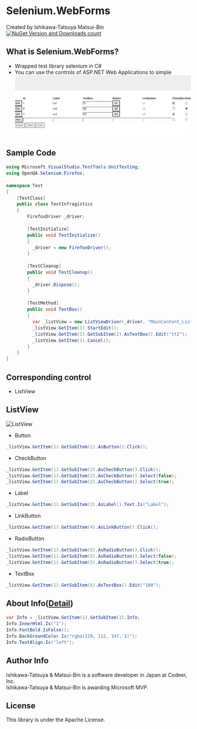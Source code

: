 # Selenium.WebForms

Created by Ishikawa-Tatsuya Matsui-Bin  
[![NuGet Version and Downloads count](https://buildstats.info/nuget/Selenium.WebForms)](https://www.nuget.org/packages/Selenium.WebForms/)

What is Selenium.WebForms?
---
- Wrapped test library selenium in C#
- You can use the controls of ASP.NET Web Applications to simple
![image](/image.png)

Sample Code
---
```cs  
using Microsoft.VisualStudio.TestTools.UnitTesting;
using OpenQA.Selenium.Firefox;

namespace Test
{
    [TestClass]
    public class TestInfragistics
    {
        FirefoxDriver _driver;

        [TestInitialize]
        public void TestInitialize()
        {
          _driver = new FirefoxDriver();
        }

        [TestCleanup]
        public void TestCleanup()
        {
          _driver.Dispose();
        }

        [TestMethod]
        public void TextBox()
        {
          var _listView = new ListViewDriver(_driver, "MainContent_ListViewTestTarget");
          _listView.GetItem(1).StartEdit();
          _listView.GetItem(1).GetSubItem(2).AsTextBox().Edit("tt2");
          _listView.GetItem(1).Cancel();
        }
    }
}
```
Corresponding control
---
- ListView


ListView
---
![ListView](http://media-www-asp.azureedge.net/media/2576866/windowslivewriter_theentityframewor.netgettingstartedpart4_c24c_image03_thumb.png)
- Button
```cs 
_listView.GetItem(1).GetSubItem(1).AsButton().Click();
```
- CheckButton
```cs 
_listView.GetItem(1).GetSubItem(2).AsCheckButton().Click();
_listView.GetItem(1).GetSubItem(2).AsCheckButton().Select(false);
_listView.GetItem(1).GetSubItem(2).AsCheckButton().Select(true);
```
- Label
```cs 
_listView.GetItem(1).GetSubItem(3).AsLabel().Text.Is("Label");
```
- LinkButton
```cs 
_listView.GetItem(1).GetSubItem(4).AsLinkButton().Click();
```
- RadioButton
```cs 
_listView.GetItem(1).GetSubItem(5).AsRadioButton().Click();
_listView.GetItem(1).GetSubItem(5).AsRadioButton().Select(false);
_listView.GetItem(1).GetSubItem(5).AsRadioButton().Select(true);
```
- TextBox
```cs 
_listView.GetItem(1).GetSubItem(6).AsTextBox().Edit("100");
```

About Info([Detail](https://github.com/Codeer-Software/Selenium.StandardControls/blob/master/README.md#about-element--elementinfo))
---
```cs 
var Info = _listView.GetItem(1).GetSubItem(1).Info;
Info.InnerHtml.Is("1");
Info.FontBold.IsFalse();
Info.BackGroundColor.Is("rgba(219, 112, 147, 1)");
Info.TextAlign.Is("left");
```
Author Info
---
Ishikawa-Tatsuya & Matsui-Bin is a software developer in Japan at Codeer, Inc.  
Ishikawa-Tatsuya & Matsui-Bin is awarding Microsoft MVP.

License
---
This library is under the Apache License.
